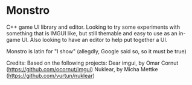 # Monstro
C++ game UI library and editor.  Looking to try some experiments with something that is IMGUI like, but still themable and easy to use as an in-game UI.  Also looking to have an editor to help put together a UI.

Monstro is latin for "I show" (allegdly, Google said so, so it must be true)

Credits:
Based on the following projects: 
Dear imgui, by Omar Cornut (https://github.com/ocornut/imgui)
Nuklear, by Micha Mettke (https://github.com/vurtun/nuklear)



